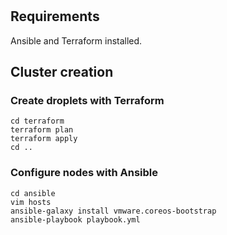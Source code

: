#

## Requirements
Ansible and Terraform installed.

## Cluster creation
### Create droplets with Terraform
```
cd terraform
terraform plan
terraform apply
cd ..
```

### Configure nodes with Ansible
```
cd ansible
vim hosts
ansible-galaxy install vmware.coreos-bootstrap
ansible-playbook playbook.yml
```
